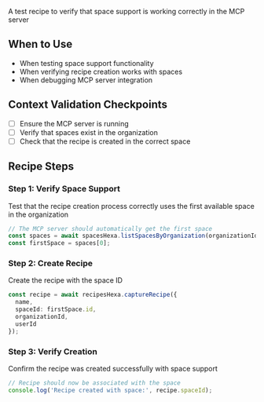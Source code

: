 A test recipe to verify that space support is working correctly in the MCP server

## When to Use

- When testing space support functionality
- When verifying recipe creation works with spaces
- When debugging MCP server integration

## Context Validation Checkpoints

* [ ] Ensure the MCP server is running
* [ ] Verify that spaces exist in the organization
* [ ] Check that the recipe is created in the correct space

## Recipe Steps

### Step 1: Verify Space Support

Test that the recipe creation process correctly uses the first available space in the organization

```typescript
// The MCP server should automatically get the first space
const spaces = await spacesHexa.listSpacesByOrganization(organizationId);
const firstSpace = spaces[0];
```

### Step 2: Create Recipe

Create the recipe with the space ID

```typescript
const recipe = await recipesHexa.captureRecipe({
  name,
  spaceId: firstSpace.id,
  organizationId,
  userId
});
```

### Step 3: Verify Creation

Confirm the recipe was created successfully with space support

```typescript
// Recipe should now be associated with the space
console.log('Recipe created with space:', recipe.spaceId);
```

